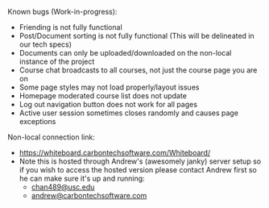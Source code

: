 Known bugs (Work-in-progress):
- Friending is not fully functional
- Post/Document sorting is not fully functional (This will be delineated in our tech specs)
- Documents can only be uploaded/downloaded on the non-local instance of the project
- Course chat broadcasts to all courses, not just the course page you are on
- Some page styles may not load properly/layout issues
- Homepage moderated course list does not update
- Log out navigation button does not work for all pages
- Active user session sometimes closes randomly and causes page exceptions

Non-local connection link:
- https://whiteboard.carbontechsoftware.com/Whiteboard/
- Note this is hosted through Andrew's (awesomely janky) server setup so if you wish to access the hosted version please contact Andrew first so he can make sure it's up and running:
  - chan489@usc.edu
  - andrew@carbontechsoftware.com